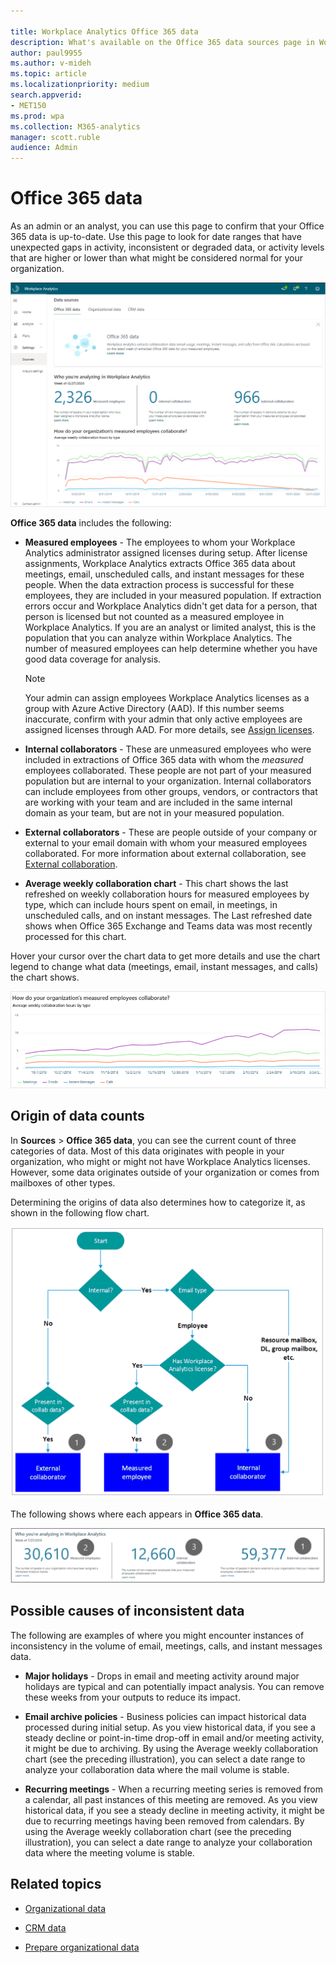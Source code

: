 ```yaml
---

title: Workplace Analytics Office 365 data
description: What's available on the Office 365 data sources page in Workplace Analytics 
author: paul9955
ms.author: v-mideh
ms.topic: article
ms.localizationpriority: medium 
search.appverid:
- MET150
ms.prod: wpa
ms.collection: M365-analytics
manager: scott.ruble
audience: Admin
---
```


# Office 365 data

As an admin or an analyst, you can use this page to confirm that your Office 365 data is up-to-date. Use this page to look for date ranges that have unexpected gaps in activity, inconsistent or degraded data, or activity levels that are higher or lower than what might be considered normal for your organization.

![Sources.](../images/WpA/Use/sources-365.png)

**Office 365 data** includes the following:

* **Measured employees** - The employees to whom your Workplace Analytics administrator assigned licenses during setup. After license assignments, Workplace Analytics extracts Office 365 data about meetings, email, unscheduled calls, and instant messages for these people. When the data extraction process is successful for these employees, they are included in your measured population. If extraction errors occur and Workplace Analytics didn't get data for a person, that person is licensed but not counted as a measured employee in Workplace Analytics. If you are an analyst or limited analyst, this is the population that you can analyze within Workplace Analytics. The number of measured employees can help determine whether you have good data coverage for analysis.

  >[!Note]
  > Your admin can assign employees Workplace Analytics licenses as a group with Azure Active Directory (AAD). If this number seems inaccurate, confirm with your admin that only active employees are assigned licenses through AAD. For more details, see [Assign licenses](../setup/assign-licenses-to-population.md).

* **Internal collaborators** - These are unmeasured employees who were included in extractions of Office 365 data with whom the _measured_ employees collaborated. These people are not part of your measured population but are internal to your organization. Internal collaborators can include employees from other groups, vendors, or contractors that are working with your team and are included in the same internal domain as your team, but are not in your measured population.

* **External collaborators** - These are people outside of your company or external to your email domain with whom your measured employees collaborated. For more information about external collaboration, see [External collaboration](../use/explore-metrics-external-collaboration.md).

* **Average weekly collaboration chart** - This chart shows the last refreshed on weekly collaboration hours for measured employees by type, which can include hours spent on email, in meetings, in unscheduled calls, and on instant messages. The Last refreshed date shows when Office 365 Exchange and Teams data was most recently processed for this chart.

Hover your cursor over the chart data to get more details and use the chart legend to change what data (meetings, email, instant messages, and calls) the chart shows.

  ![Office 365 data sources chart data.](../images/wpa/use/measured-collab.png)
<!--
  >[!Note]
  > If collaboration activity for Teams drops below 30 percent of the total collaboration, the unscheduled calls and instant message data will not show due to insufficient data.
-->

## Origin of data counts

In **Sources** > **Office 365 data**, you can see the current count of three categories of data. Most of this data originates with people in your organization, who might or might not have Workplace Analytics licenses. However, some data originates outside of your organization or comes from mailboxes of other types.

Determining the origins of data also determines how to categorize it, as shown in the following flow chart.

  ![Origin of data counts.](../images/wpa/use/data-sources-final.png)

The following shows where each appears in **Office 365 data**.

  ![Office 365 data sources page info.](../images/wpa/use/data-sources-relate.png)

## Possible causes of inconsistent data

The following are examples of where you might encounter instances of inconsistency in the volume of email, meetings, calls, and instant messages data.

* **Major holidays** - Drops in email and meeting activity around major holidays are typical and can potentially impact analysis. You can remove these weeks from your outputs to reduce its impact.

* **Email archive policies** - Business policies can impact historical data processed during initial setup. As you view historical data, if you see a steady decline or point-in-time drop-off in email and/or meeting activity, it might be due to archiving. By using the Average weekly collaboration chart (see the preceding illustration), you can select a date range to analyze your collaboration data where the mail volume is stable.

* **Recurring meetings** - When a recurring meeting series is removed from a calendar, all past instances of this meeting are removed. As you view historical data, if you see a steady decline in meeting activity, it might be due to recurring meetings having been removed from calendars. By using the Average weekly collaboration chart (see the preceding illustration), you  can select a date range to analyze your collaboration data where the meeting volume is stable.

## Related topics

* [Organizational data](organizational-data.md)

* [CRM data](crm-data.md)

* [Prepare organizational data](../setup/prepare-organizational-data.md)